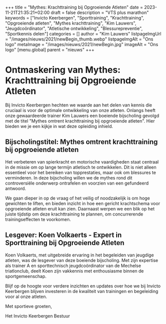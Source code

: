 +++
title = "Mythes: Krachttraining bij Opgroeiende Atleten"
date = 2023-11-21T21:35:21+02:00
draft = false
description = "VTS plus marathon"
keywords = ["Invicto Keerbergen", "Sporttraining", "Krachttraining", "Opgroeiende atleten", "Mythes krachttraining", "Kim Lauwers", "Jeugdcoördinator", "Atletische ontwikkeling", "Blessurepreventie", "Sportkennis delen"]
categories = []
author = "Kim Lauwers"
listpageImgUrl = "/images/nieuws/2021/newBegin_thumb.webp"
listpageImgAlt = "Ons logo"
metaImage = "/images/nieuws/2021/newBegin.jpg"
imageAlt = "Ons logo"
[menu.global]
    parent = "nieuws"
+++

# Ontmaskering van Mythes: Krachttraining bij Opgroeiende Atleten

Bij Invicto Keerbergen hechten we waarde aan het delen van kennis die cruciaal is voor de optimale ontwikkeling van onze atleten. Onlangs heeft onze gewaardeerde trainer Kim Lauwers een boeiende bijscholing gevolgd met de titel "Mythes omtrent krachttraining bij opgroeiende atleten". Hier bieden we je een kijkje in wat deze opleiding inhield.

## Bijscholingstitel: Mythes omtrent krachttraining bij opgroeiende atleten

Het verbeteren van spierkracht en motorische vaardigheden staat centraal in de missie om op lange termijn atletisch te ontwikkelen. Dit is niet alleen essentieel voor het bereiken van topprestaties, maar ook om blessures te verminderen. In deze bijscholing willen we de mythes rond dit controversiële onderwerp ontrafelen en voorzien van een gefundeerd antwoord.

We gaan dieper in op de vraag of het veilig of noodzakelijk is om hoge gewichten te liften, en bieden inzicht in hoe een gericht krachtschema voor opgroeiende atleten eruit kan zien. Daarnaast werpen we een blik op het juiste tijdstip om deze krachttraining te plannen, om concurrerende trainingseffecten te voorkomen.

## Lesgever: Koen Volkaerts - Expert in Sporttraining bij Opgroeiende Atleten

Koen Volkaerts, met uitgebreide ervaring in het begeleiden van jeugdige atleten, was de lesgever van deze boeiende bijscholing. Met zijn expertise als trainer A en sporttechnisch jeugdcoördinator van de Mechelse triatlonclub, deelt Koen zijn vakkennis met enthousiasme binnen de sportgemeenschap.

Blijf op de hoogte voor verdere inzichten en updates over hoe we bij Invicto Keerbergen blijven investeren in de kwaliteit van trainingen en begeleiding voor al onze atleten.

Met sportieve groeten,

Het Invicto Keerbergen Bestuur
